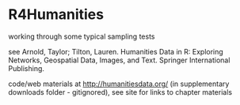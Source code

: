 # R4Humanities
working through some typical sampling tests

see Arnold, Taylor; Tilton, Lauren. Humanities Data in R: Exploring Networks, Geospatial Data, Images, and Text. Springer International Publishing. 

code/web materials at http://humanitiesdata.org/ (in supplementary downloads folder - gitignored), see site for links to chapter materials


